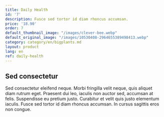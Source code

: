 ```yaml
---
title: Daily Health
id: '7'
description: Fusce sed tortor id diam rhoncus accumsan.
price: '18.90'
order: 7
default_thumbnail_image: "/images/clever-bee.webp"
default_original_image: "/images/10530408-2964655389498413.webp"
category: category/en/bigplants.md
layout: product
lang: en
ref: daily-health
---
```


## Sed consectetur

Sed consectetur eleifend neque. Morbi fringilla velit neque, quis aliquet diam rutrum eget. Praesent dui leo, iaculis non auctor sed, accumsan at felis. Suspendisse eu pretium justo. Curabitur et velit quis justo elementum iaculis. Fusce sed tortor id diam rhoncus accumsan. In cursus sagittis eros non congue.